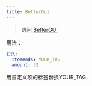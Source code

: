 ```yaml
---
title: BetterGui
---
```


> 访问 [BetterGUI](https://www.spigotmc.org/resources/75620/)

用法：
```yaml
石头:
  itemmods: YOUR_TAG
  amount: 32
```
用自定义项的标签替换YOUR_TAG